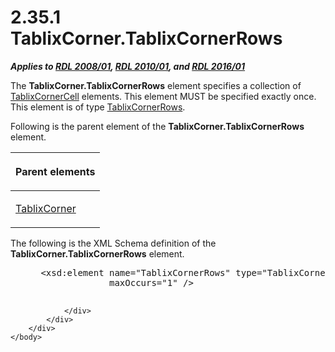 <html dir="LTR" xmlns:mshelp="http://msdn.microsoft.com/mshelp" xmlns:ddue="http://ddue.schemas.microsoft.com/authoring/2003/5" xmlns:xlink="http://www.w3.org/1999/xlink" xmlns:tool="http://www.microsoft.com/tooltip">
    <head>
        <meta http-equiv="Content-Type" content="text/html; CHARSET=utf-8"></meta>
        <meta name="save" content="history"></meta>
        <title>2.35.1 TablixCorner.TablixCornerRows</title>
        <xml>
            <mshelp:toctitle title="2.35.1 TablixCorner.TablixCornerRows"></mshelp:toctitle>
            <mshelp:rltitle title="[MS-RDL]: TablixCorner.TablixCornerRows"></mshelp:rltitle>
            <mshelp:keyword index="A" term="bb29903a-86c7-439e-9c4e-92fd2892f9d5"></mshelp:keyword>
            <mshelp:attr name="DCSext.ContentType" value="open specification"></mshelp:attr>
            <mshelp:attr name="AssetID" value="bb29903a-86c7-439e-9c4e-92fd2892f9d5"></mshelp:attr>
            <mshelp:attr name="TopicType" value="kbRef"></mshelp:attr>
            <mshelp:attr name="DCSext.Title" value="[MS-RDL]: TablixCorner.TablixCornerRows" />
        </xml>
    </head>
    <body>
        <div id="header">
            <h1 class="heading">2.35.1 TablixCorner.TablixCornerRows</h1>
        </div>
        <div id="mainSection">
            <div id="mainBody">
                <div id="allHistory" class="saveHistory"></div>
                <div id="sectionSection0" class="section" name="collapseableSection">
                    

<p><b><i>Applies to </i></b><a href="1e855f94-4617-47e4-b89e-0856c6cb420f.html"><b><i>RDL 2008/01</i></b></a><b><i>,
</i></b><a href="3428e690-a348-4ec7-8a6a-8efb42d2cdee.html"><b><i>RDL 2010/01</i></b></a><b><i>,
and </i></b><a href="52ce3983-2bfc-4e72-9359-42aaf5fe4509.html"><b><i>RDL 2016/01</i></b></a></p>

<p>The <b>TablixCorner.TablixCornerRows</b> element specifies a
collection of <a href="6cdfb648-977b-4e6a-9316-19e8d45b6c10.html">TablixCornerCell</a>
elements. This element MUST be specified exactly once. This element is of type <a href="948183cc-8964-471a-a0d6-fc19423aeb08.html">TablixCornerRows</a>.</p>

<p>Following is the parent element of the <b>TablixCorner.TablixCornerRows</b>
element.</p>

<table>
 <thead>
  <tr>
   <th>
   <p>Parent elements</p>
   </th>
  </tr>
 </thead>
 <tr>
  <td>
  <p><a href="9512a2e6-b1e9-40f6-845a-41b4bf1bc123.html">TablixCorner</a>
  </p>
  </td>
 </tr>
</table>

<p>The following is the XML Schema definition of the <b>TablixCorner.TablixCornerRows</b>
element.</p>

<dl>
<dd>
<div><pre> &lt;xsd:element name=&quot;TablixCornerRows&quot; type=&quot;TablixCornerRowsType&quot; minOccurs=&quot;1&quot; 
              maxOccurs=&quot;1&quot; /&gt;
  
</pre></div>
</dd></dl>


                </div>
            </div>
        </div>
    </body>
</html>